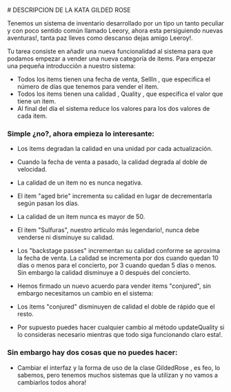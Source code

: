 # DESCRIPCION DE LA KATA GILDED ROSE

Tenemos un sistema de inventario desarrollado por un tipo un tanto peculiar y con poco sentido común llamado Leeory, ahora esta persiguiendo nuevas aventuras!, tanta paz lleves como descanso dejas amigo Leeroy!. 

Tu tarea consiste en añadir una nueva funcionalidad al sistema para que podamos empezar a vender una nueva categoría de items. Para empezar una pequeña introducción a nuestro sistema:

- Todos los items tienen una fecha de venta, SellIn , que especifica el número de días que tenemos para vender el item.
- Todos los items tienen una calidad , Quality , que especifica el valor que tiene un item.
- Al final del día el sistema reduce los valores para los dos valores de cada item.

### Simple ¿no?, ahora empieza lo interesante:

- Los items degradan la calidad en una unidad por cada actualización.
- Cuando la fecha de venta a pasado, la calidad degrada al doble de velocidad.
- La calidad de un item no es nunca negativa.
- El item "aged brie" incrementa su calidad en lugar de decrementarla según pasan los días.
- La calidad de un item nunca es mayor de 50.
- El item "Sulfuras", nuestro articulo más legendario!, nunca debe venderse ni disminuye su calidad.
- Los "backstage passes" incrementan su calidad conforme se aproxima la fecha de venta. La calidad se incrementa por dos cuando quedan 10 días o menos para el concierto, por 3 cuando quedan 5 días o menos. Sin embargo la calidad disminuye a 0 después del concierto.

- Hemos firmado un nuevo acuerdo para vender items "conjured", sin embargo necesitamos un cambio en el sistema:

- Los items "conjured" disminuyen de calidad el doble de rápido que el resto.
- Por supuesto puedes hacer cualquier cambio al método updateQuality si lo consideras necesario mientras que todo siga funcionando claro esta!. 

### Sin embargo hay dos cosas que no puedes hacer:

- Cambiar el interfaz y la forma de uso de la clase GildedRose , es feo, lo sabemos, pero tenemos muchos sistemas que la utilizan y no vamos a cambiarlos todos ahora!
